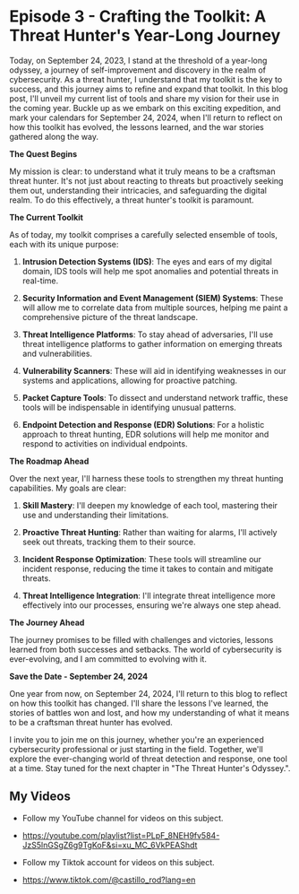# Episode 3 - Crafting the Toolkit: A Threat Hunter's Year-Long Journey

Today, on September 24, 2023, I stand at the threshold of a year-long odyssey, a journey of self-improvement and discovery in the realm of cybersecurity. As a threat hunter, I understand that my toolkit is the key to success, and this journey aims to refine and expand that toolkit. In this blog post, I'll unveil my current list of tools and share my vision for their use in the coming year. Buckle up as we embark on this exciting expedition, and mark your calendars for September 24, 2024, when I'll return to reflect on how this toolkit has evolved, the lessons learned, and the war stories gathered along the way.

**The Quest Begins**

My mission is clear: to understand what it truly means to be a craftsman threat hunter. It's not just about reacting to threats but proactively seeking them out, understanding their intricacies, and safeguarding the digital realm. To do this effectively, a threat hunter's toolkit is paramount.

**The Current Toolkit**

As of today, my toolkit comprises a carefully selected ensemble of tools, each with its unique purpose:

1. **Intrusion Detection Systems (IDS)**: The eyes and ears of my digital domain, IDS tools will help me spot anomalies and potential threats in real-time.

2. **Security Information and Event Management (SIEM) Systems**: These will allow me to correlate data from multiple sources, helping me paint a comprehensive picture of the threat landscape.

3. **Threat Intelligence Platforms**: To stay ahead of adversaries, I'll use threat intelligence platforms to gather information on emerging threats and vulnerabilities.

4. **Vulnerability Scanners**: These will aid in identifying weaknesses in our systems and applications, allowing for proactive patching.

5. **Packet Capture Tools**: To dissect and understand network traffic, these tools will be indispensable in identifying unusual patterns.

6. **Endpoint Detection and Response (EDR) Solutions**: For a holistic approach to threat hunting, EDR solutions will help me monitor and respond to activities on individual endpoints.

**The Roadmap Ahead**

Over the next year, I'll harness these tools to strengthen my threat hunting capabilities. My goals are clear:

1. **Skill Mastery**: I'll deepen my knowledge of each tool, mastering their use and understanding their limitations.

2. **Proactive Threat Hunting**: Rather than waiting for alarms, I'll actively seek out threats, tracking them to their source.

3. **Incident Response Optimization**: These tools will streamline our incident response, reducing the time it takes to contain and mitigate threats.

4. **Threat Intelligence Integration**: I'll integrate threat intelligence more effectively into our processes, ensuring we're always one step ahead.

**The Journey Ahead**

The journey promises to be filled with challenges and victories, lessons learned from both successes and setbacks. The world of cybersecurity is ever-evolving, and I am committed to evolving with it.

**Save the Date - September 24, 2024**

One year from now, on September 24, 2024, I'll return to this blog to reflect on how this toolkit has changed. I'll share the lessons I've learned, the stories of battles won and lost, and how my understanding of what it means to be a craftsman threat hunter has evolved.

I invite you to join me on this journey, whether you're an experienced cybersecurity professional or just starting in the field. Together, we'll explore the ever-changing world of threat detection and response, one tool at a time. Stay tuned for the next chapter in "The Threat Hunter's Odyssey.".

## My Videos

- Follow my YouTube channel for videos on this subject. 
- https://youtube.com/playlist?list=PLpF_8NEH9fv584-JzS5lnGSgZ6g9TgKoF&si=xu_MC_6VkPEAShdt

- Follow my Tiktok account for videos on this subject. 
- https://www.tiktok.com/@castillo_rod?lang=en
